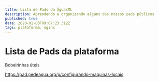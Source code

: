 ```yaml
---
title: Lista de Pads da ÁguasML
description: Aprendendo e organizando alguns dos nossos pads públicos
published: true
date: 2020-01-03T09:07:23.312Z
tags: plataforma, nginx
---
```


# Lista de Pads da plataforma

Bobeirinhas úteis

https://pad.pedeagua.org/p/configurando-maquinas-locais

